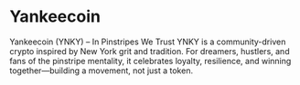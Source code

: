 # Yankeecoin
Yankeecoin (YNKY) – In Pinstripes We Trust YNKY is a community-driven crypto inspired by New York grit and tradition. For dreamers, hustlers, and fans of the pinstripe mentality, it celebrates loyalty, resilience, and winning together—building a movement, not just a token.
